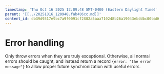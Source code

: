 ```yaml
---
timestamp: 'Thu Oct 16 2025 12:09:48 GMT-0400 (Eastern Daylight Time)'
parent: '[[../20251016_120948.fab406cc.md]]'
content_id: db39d9517e9bc7a9f0091cf2802a5aaa710248b26a19043ebddbc00ba067bc70
---
```


# Error handling

Only throw errors when they are truly exceptional. Otherwise, all normal errors should be caught, and instead return a record `{error: "the error message"}` to allow proper future synchronization with useful errors.
